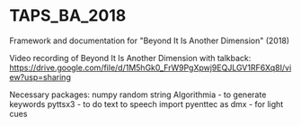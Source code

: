 # TAPS_BA_2018
Framework and documentation for "Beyond It Is Another Dimension" (2018)

Video recording of Beyond It Is Another Dimension with talkback: https://drive.google.com/file/d/1M5hGk0_FrW9PgXpwj9EQJLGV1RF6Xq8I/view?usp=sharing

Necessary packages:
numpy
random
string
Algorithmia - to generate keywords
pyttsx3 - to do text to speech
import pyenttec as dmx - for light cues
